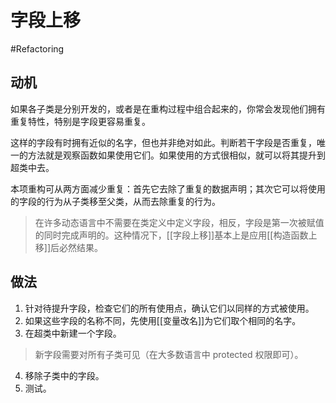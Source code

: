# 字段上移
#Refactoring 

## 动机

如果各子类是分别开发的，或者是在重构过程中组合起来的，你常会发现他们拥有重复特性，特别是字段更容易重复。

这样的字段有时拥有近似的名字，但也并非绝对如此。判断若干字段是否重复，唯一的方法就是观察函数如果使用它们。如果使用的方式很相似，就可以将其提升到超类中去。

本项重构可从两方面减少重复：首先它去除了重复的数据声明；其次它可以将使用的字段的行为从子类移至父类，从而去除重复的行为。

> 在许多动态语言中不需要在类定义中定义字段，相反，字段是第一次被赋值的同时完成声明的。这种情况下，[[字段上移]]基本上是应用[[构造函数上移]]后必然结果。

## 做法

1. 针对待提升字段，检查它们的所有使用点，确认它们以同样的方式被使用。
2. 如果这些字段的名称不同，先使用[[变量改名]]为它们取个相同的名字。
3. 在超类中新建一个字段。

> 新字段需要对所有子类可见（在大多数语言中 protected 权限即可）。

4. 移除子类中的字段。
5. 测试。
